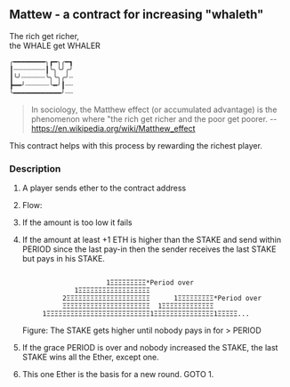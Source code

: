 ## Mattew - a contract for increasing "whaleth"
The rich get richer,  
the WHALE get WHALER  
```
╭━━━━━━━━╮┏━╮╭━┓
┃┈┈┈┈┈┈┈┈┃╰╮╰╯╭╯
┃╰╯┈┈┈┈┈┈╰╮╰╮╭╯┈
┣━━╯┈┈┈┈┈┈╰━╯┃┈┈
╰━━━━━━━━━━━━╯┈┈
```
> In sociology, the Matthew effect (or accumulated advantage) 
is the phenomenon where "the rich get richer and the poor get poorer. 
--https://en.wikipedia.org/wiki/Matthew_effect 

This contract helps with this process by rewarding the richest player.

### Description 

1. A player sends ether to the contract address
2. Flow:
  1. If the amount is too low it fails  
  2. If the amount at least +1 ETH is higher than the STAKE and send within PERIOD since the last pay-in then the sender receives the last STAKE but pays in his STAKE.
     ```     
         
                          1ΞΞΞΞΞΞΞΞΞ*Period over
                  1ΞΞΞΞΞΞΞΞΞΞΞΞΞΞΞΞΞΞ
               2ΞΞΞΞΞΞΞΞΞΞΞΞΞΞΞΞΞΞΞΞΞ      1ΞΞΞΞΞΞΞΞΞ*Period over
               ΞΞΞΞΞΞΞΞΞΞΞΞΞΞΞΞΞΞΞΞΞΞ  1ΞΞΞΞΞΞΞΞΞΞΞΞΞ
          1ΞΞΞΞΞΞΞΞΞΞΞΞΞΞΞΞΞΞΞΞΞΞΞΞΞΞ1ΞΞΞΞΞΞΞΞΞΞΞΞΞΞΞ1ΞΞΞΞΞ...
     ```
     Figure: The STAKE gets higher until nobody pays in for > PERIOD

  3. If the grace PERIOD is over and nobody increased the STAKE, the last STAKE wins all the Ether, except one.  
3. This one Ether is the basis for a new round. GOTO 1.
